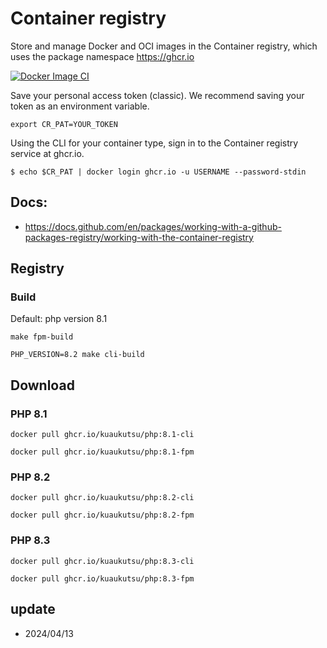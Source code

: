 # Container registry

Store and manage Docker and OCI images in the Container registry, 
which uses the package namespace https://ghcr.io

[![Docker Image CI](https://github.com/kuaukutsu/registry/actions/workflows/docker-image.yml/badge.svg)](https://github.com/kuaukutsu/registry/actions/workflows/docker-image.yml)

Save your personal access token (classic). We recommend saving your token as an environment variable.

```shell
export CR_PAT=YOUR_TOKEN
```

Using the CLI for your container type, sign in to the Container registry service at ghcr.io.

```shell
$ echo $CR_PAT | docker login ghcr.io -u USERNAME --password-stdin
```

## Docs:
- https://docs.github.com/en/packages/working-with-a-github-packages-registry/working-with-the-container-registry

## Registry

### Build

Default: php version 8.1

```shell
make fpm-build
```

```shell
PHP_VERSION=8.2 make cli-build
```

## Download

### PHP 8.1

```shell
docker pull ghcr.io/kuaukutsu/php:8.1-cli
```

```shell
docker pull ghcr.io/kuaukutsu/php:8.1-fpm
```

### PHP 8.2

```shell
docker pull ghcr.io/kuaukutsu/php:8.2-cli
```

```shell
docker pull ghcr.io/kuaukutsu/php:8.2-fpm
```

### PHP 8.3

```shell
docker pull ghcr.io/kuaukutsu/php:8.3-cli
```

```shell
docker pull ghcr.io/kuaukutsu/php:8.3-fpm
```

## update

- 2024/04/13
